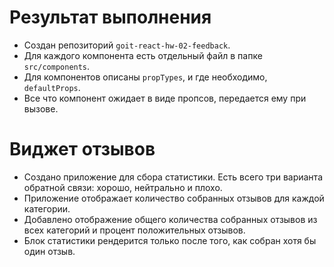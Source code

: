 
# Результат выполнения 

- Создан репозиторий `goit-react-hw-02-feedback`.
- Для каждого компонента есть отдельный файл в папке `src/components`.
- Для компонентов описаны `propTypes`, и где необходимо, `defaultProps`.
- Все что компонент ожидает в виде пропсов, передается ему при вызове.

# Виджет отзывов
- Создано приложение для сбора статистики. Есть всего три варианта обратной связи: хорошо, нейтрально и плохо.
- Приложение отображает количество собранных отзывов для каждой категории.
- Добавлено отображение общего количества собранных отзывов из всех категорий и процент положительных отзывов.
- Блок статистики рендерится только после того, как собран хотя бы один отзыв.

